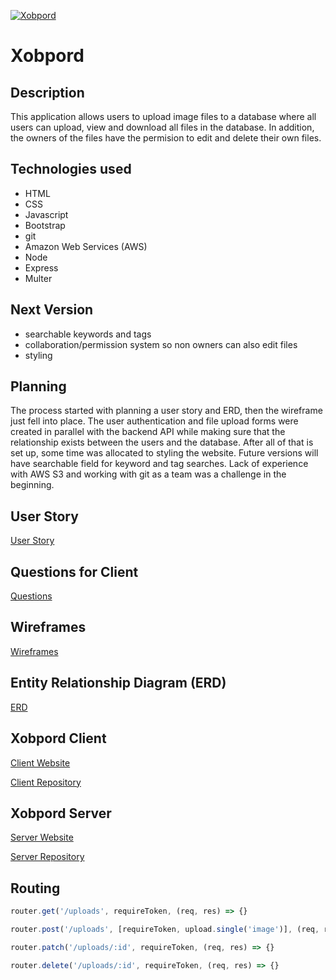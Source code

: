 [![Xobpord](https://i.imgur.com/pho4qb5.png)](https://calla-mari.github.io/xobpord-client/)

# Xobpord

## Description

This application allows users to upload image files to a database where all users can upload, view and download all files in the database.  In addition, the owners of the files have the permision to edit and delete their own files.

## Technologies used

- HTML
- CSS
- Javascript
- Bootstrap
- git
- Amazon Web Services (AWS)
- Node
- Express
- Multer

## Next Version

- searchable keywords and tags
- collaboration/permission system so non owners can also edit files
- styling

## Planning

The process started with planning a user story and ERD, then the wireframe just fell into place.  The user authentication and file upload forms were created in parallel with the backend API while making sure that the relationship exists between the users and the database.  After all of that is set up, some time was allocated to styling the website.  Future versions will have searchable field for keyword and tag searches.  Lack of experience with AWS S3 and working with git as a team was a challenge in the beginning.

## User Story

[User Story](https://imgur.com/a/Gyd8TSZ)

## Questions for Client

[Questions](https://imgur.com/a/nCG8gNr)

## Wireframes

[Wireframes](https://imgur.com/a/GxXLGB3)

## Entity Relationship Diagram (ERD)

[ERD](https://imgur.com/a/0OeCHfI)

## Xobpord Client

[Client Website](https://calla-mari.github.io/xobpord-client/)

[Client Repository](https://github.com/calla-mari/xobpord-client)

## Xobpord Server

[Server Website](https://xobpord-server.herokuapp.com/)

[Server Repository](https://github.com/calla-mari/xobpord-api)

## Routing
```js
router.get('/uploads', requireToken, (req, res) => {}

router.post('/uploads', [requireToken, upload.single('image')], (req, res) => {}

router.patch('/uploads/:id', requireToken, (req, res) => {}

router.delete('/uploads/:id', requireToken, (req, res) => {}
```
